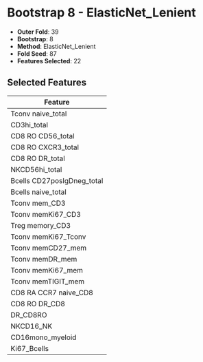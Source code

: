 # Bootstrap 8 - ElasticNet_Lenient

- **Outer Fold**: 39
- **Bootstrap**: 8
- **Method**: ElasticNet_Lenient
- **Fold Seed**: 87
- **Features Selected**: 22

## Selected Features

| Feature |
|---------|
| Tconv naive_total |
| CD3hi_total |
| CD8 RO CD56_total |
| CD8 RO CXCR3_total |
| CD8 RO DR_total |
| NKCD56hi_total |
| Bcells CD27posIgDneg_total |
| Bcells naive_total |
| Tconv mem_CD3 |
| Tconv memKi67_CD3 |
| Treg memory_CD3 |
| Tconv memKi67_Tconv |
| Tconv memCD27_mem |
| Tconv memDR_mem |
| Tconv memKi67_mem |
| Tconv memTIGIT_mem |
| CD8 RA CCR7 naive_CD8 |
| CD8 RO DR_CD8 |
| DR_CD8RO |
| NKCD16_NK |
| CD16mono_myeloid |
| Ki67_Bcells |

